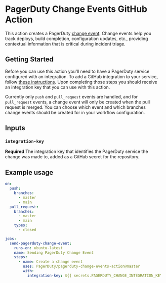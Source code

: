 # PagerDuty Change Events GitHub Action

This action creates a PagerDuty [change event](https://support.pagerduty.com/docs/change-events). Change events help
you track deploys, build completion, configuration updates, etc., providing contextual information that is critical during incident triage.

## Getting Started

Before you can use this action you'll need to have a PagerDuty service configured with an integration. To add a
GitHub integration to your service, follow [these instructions](https://support.pagerduty.com/docs/github-changes#in-pagerduty). Upon completing those steps you should receive an integration key that you can use with this action.

Currently only `push` and `pull_request` events are handled, and for `pull_request` events, a change event will only be created
when the pull request is merged. You can choose which event and which branches change events should be created for in your
workflow configuration.

## Inputs

### `integration-key`

**Required** The integration key that identifies the PagerDuty service the change was made to, added as a GitHub secret for the repository.

## Example usage

```yaml
on:
  push:
    branches:
      - master
      - main
  pull_request:
    branches:
      - master
      - main
    types:
      - closed

jobs:
  send-pagerduty-change-event:
    runs-on: ubuntu-latest
    name: Sending PagerDuty Change Event
    steps:
      - name: Create a change event
        uses: PagerDuty/pagerduty-change-events-action@master
        with:
          integration-key: ${{ secrets.PAGERDUTY_CHANGE_INTEGRATION_KEY }}
```
